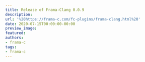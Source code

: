 ```yaml
---
title: Release of Frama-Clang 0.0.9
description:
url: '%20https://frama-c.com/fc-plugins/frama-clang.html%20'
date: 2020-07-15T00:00:00-00:00
preview_image:
featured:
authors:
- frama-c
tags:
- frama-c
---
```



